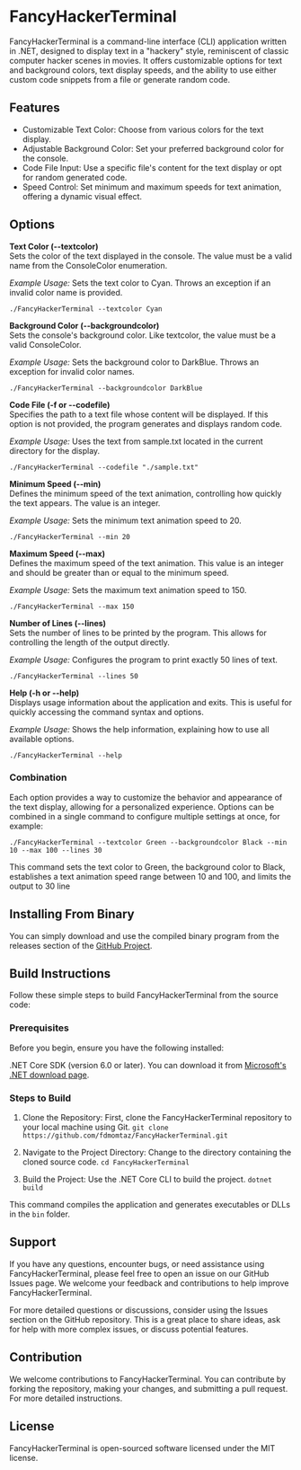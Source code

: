 # FancyHackerTerminal

FancyHackerTerminal is a command-line interface (CLI) application written in .NET, designed to display text in a "hackery" style, reminiscent of classic computer hacker scenes in movies. It offers customizable options for text and background colors, text display speeds, and the ability to use either custom code snippets from a file or generate random code.

## Features

- Customizable Text Color: Choose from various colors for the text display.
- Adjustable Background Color: Set your preferred background color for the console.
- Code File Input: Use a specific file's content for the text display or opt for random generated code.
- Speed Control: Set minimum and maximum speeds for text animation, offering a dynamic visual effect.

## Options 

**Text Color (--textcolor)**\
Sets the color of the text displayed in the console. The value must be a valid name from the ConsoleColor enumeration.

*Example Usage:* Sets the text color to Cyan. Throws an exception if an invalid color name is provided.
```
./FancyHackerTerminal --textcolor Cyan
```

**Background Color (--backgroundcolor)**\
Sets the console's background color. Like textcolor, the value must be a valid ConsoleColor.

*Example Usage:* Sets the background color to DarkBlue. Throws an exception for invalid color names.
```
./FancyHackerTerminal --backgroundcolor DarkBlue
```

**Code File (-f or --codefile)**\
Specifies the path to a text file whose content will be displayed. If this option is not provided, the program generates and displays random code.

*Example Usage:* Uses the text from sample.txt located in the current directory for the display.
```
./FancyHackerTerminal --codefile "./sample.txt"
```

**Minimum Speed (--min)**\
Defines the minimum speed of the text animation, controlling how quickly the text appears. The value is an integer.

*Example Usage:* Sets the minimum text animation speed to 20.
```
./FancyHackerTerminal --min 20
```

**Maximum Speed (--max)**\
Defines the maximum speed of the text animation. This value is an integer and should be greater than or equal to the minimum speed.

*Example Usage:* Sets the maximum text animation speed to 150.
```
./FancyHackerTerminal --max 150
```

**Number of Lines (--lines)**\
Sets the number of lines to be printed by the program. This allows for controlling the length of the output directly.

*Example Usage:* Configures the program to print exactly 50 lines of text.
```
./FancyHackerTerminal --lines 50
```

**Help (-h or --help)**\
Displays usage information about the application and exits. This is useful for quickly accessing the command syntax and options.

*Example Usage:* Shows the help information, explaining how to use all available options.
```
./FancyHackerTerminal --help
```

### Combination

Each option provides a way to customize the behavior and appearance of the text display, allowing for a personalized experience. Options can be combined in a single command to configure multiple settings at once, for example:

```
./FancyHackerTerminal --textcolor Green --backgroundcolor Black --min 10 --max 100 --lines 30
```

This command sets the text color to Green, the background color to Black, establishes a text animation speed range between 10 and 100, and limits the output to 30 line

## Installing From Binary

You can simply download and use the compiled binary program from the releases section of the [GitHub Project](https://github.com/fdmomtaz/FancyHackerTerminal/releases).

## Build Instructions

Follow these simple steps to build FancyHackerTerminal from the source code:

### Prerequisites
Before you begin, ensure you have the following installed:

.NET Core SDK (version 6.0 or later). You can download it from [Microsoft's .NET download page](https://dotnet.microsoft.com/en-us/download).

### Steps to Build

1. Clone the Repository:
First, clone the FancyHackerTerminal repository to your local machine using Git.
``
git clone https://github.com/fdmomtaz/FancyHackerTerminal.git
``

2. Navigate to the Project Directory:
Change to the directory containing the cloned source code.
``
cd FancyHackerTerminal
``

3. Build the Project:
Use the .NET Core CLI to build the project.
``
dotnet build
``

This command compiles the application and generates executables or DLLs in the `bin` folder.

## Support

If you have any questions, encounter bugs, or need assistance using FancyHackerTerminal, please feel free to open an issue on our GitHub Issues page. We welcome your feedback and contributions to help improve FancyHackerTerminal.

For more detailed questions or discussions, consider using the Issues section on the GitHub repository. This is a great place to share ideas, ask for help with more complex issues, or discuss potential features.

## Contribution

We welcome contributions to FancyHackerTerminal. You can contribute by forking the repository, making your changes, and submitting a pull request. For more detailed instructions.

## License

FancyHackerTerminal is open-sourced software licensed under the MIT license.